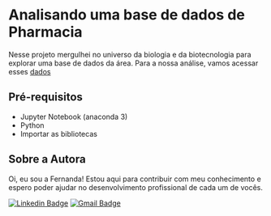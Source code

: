 # Analisando uma base de dados de Pharmacia
Nesse projeto mergulhei no universo da biologia e da biotecnologia para explorar uma base de dados da área.
Para a nossa análise, vamos acessar esses [dados](https://github.com/alura-cursos/imersaodados3/tree/main/dados)

## Pré-requisitos 
- Jupyter Notebook (anaconda 3)
- Python
- Importar as bibliotecas 

## Sobre a Autora
Oi, eu sou a Fernanda! Estou aqui para contribuir com meu conhecimento e espero poder ajudar no desenvolvimento profissional de cada um de vocês.

[![Linkedin Badge](https://img.shields.io/badge/-Fernanda_Maki_Hirose-blue?style=flat-square&logo=Linkedin&logoColor=white&link=https://www.linkedin.com/in/fernanda-maki-hirose-801117208/)](https://www.linkedin.com/in/fernanda-maki-hirose-801117208/)  [![Gmail Badge](https://img.shields.io/badge/-femahi2020@gmail.com-c14438?style=flat-square&logo=Gmail&logoColor=white&link=mailto:femahi2020@gmail.com)](mailto:femahi2020@gmail.com)
